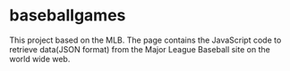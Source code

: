 # baseballgames
This project based on the MLB. The page contains the JavaScript code to retrieve data(JSON format) from the Major League Baseball site on the world wide web.
